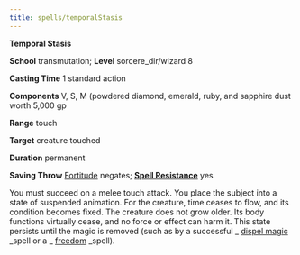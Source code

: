 ```yaml
---
title: spells/temporalStasis
---
```

 **Temporal Stasis**

**School** transmutation; **Level** sorcere_dir/wizard 8

**Casting Time** 1 standard action

**Components** V, S, M (powdered diamond, emerald, ruby, and sapphire dust worth 5,000 gp

**Range** touch

**Target** creature touched

**Duration** permanent

**Saving Throw** [Fortitude](../combat#_fortitude) negates; **[Spell Resistance](../glossary#_spell-resistance)** yes

You must succeed on a melee touch attack. You place the subject into a state of suspended animation. For the creature, time ceases to flow, and its condition becomes fixed. The creature does not grow older. Its body functions virtually cease, and no force or effect can harm it. This state persists until the magic is removed (such as by a successful _ [dispel magic](dispelMagic#_dispel-magic) _spell or a _ [freedom](freedom#_freedom) _spell).

